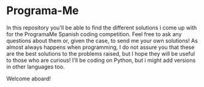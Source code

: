 # Programa-Me
In this repository you'll be able to find the different solutions i come up with for the ProgramaMe Spanish coding competition.
Feel free to ask any questions about them or, given the case, to send me your own solutions!
As almost always happens when programming, I do not assure you that these are the best solutions to the problems raised, but I hope they will be useful to those who are curious!
I'll be coding on Python, but i might add versions in other languages too.

Welcome aboard!
